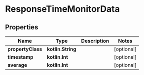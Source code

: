 
# ResponseTimeMonitorData

## Properties
| Name | Type | Description | Notes |
| ------------ | ------------- | ------------- | ------------- |
| **propertyClass** | **kotlin.String** |  |  [optional] |
| **timestamp** | **kotlin.Int** |  |  [optional] |
| **average** | **kotlin.Int** |  |  [optional] |



